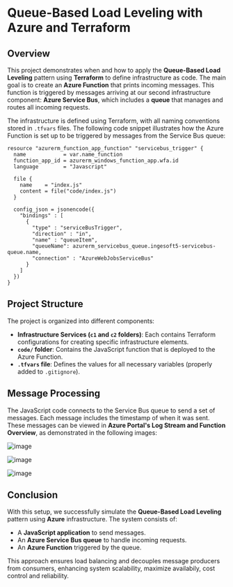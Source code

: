 # Queue-Based Load Leveling with Azure and Terraform

## Overview
This project demonstrates when and how to apply the **Queue-Based Load Leveling** pattern using **Terraform** to define infrastructure as code. The main goal is to create an **Azure Function** that prints incoming messages. This function is triggered by messages arriving at our second infrastructure component: **Azure Service Bus**, which includes a **queue** that manages and routes all incoming requests.

The infrastructure is defined using Terraform, with all naming conventions stored in `.tfvars` files. The following code snippet illustrates how the Azure Function is set up to be triggered by messages from the Service Bus queue:

```hcl
resource "azurerm_function_app_function" "servicebus_trigger" {
  name            = var.name_function
  function_app_id = azurerm_windows_function_app.wfa.id
  language        = "Javascript"
  
  file {
    name    = "index.js"
    content = file("code/index.js")
  }

  config_json = jsonencode({
    "bindings" : [
      {
        "type" : "serviceBusTrigger",
        "direction" : "in",
        "name" : "queueItem",
        "queueName": azurerm_servicebus_queue.ingesoft5-servicebus-queue.name,
        "connection" : "AzureWebJobsServiceBus"
      }
    ]
  })
}  
```

## Project Structure
The project is organized into different components:
- **Infrastructure Services (`c1` and `c2` folders)**: Each contains Terraform configurations for creating specific infrastructure elements.
- **`code/` folder**: Contains the JavaScript function that is deployed to the Azure Function.
- **`.tfvars` file**: Defines the values for all necessary variables (properly added to `.gitignore`).

## Message Processing
The JavaScript code connects to the Service Bus queue to send a set of messages. Each message includes the timestamp of when it was sent. These messages can be viewed in **Azure Portal's Log Stream and Function Overview**, as demonstrated in the following images:


![image](https://github.com/user-attachments/assets/e96835de-a0a6-4d8d-bf15-e303c37e0089)

![image](https://github.com/user-attachments/assets/83b61c30-d116-4531-8077-0b9732b2a42c)

![image](https://github.com/user-attachments/assets/86485b45-6e54-4944-8038-7d7231081917)


## Conclusion
With this setup, we successfully simulate the **Queue-Based Load Leveling** pattern using **Azure** infrastructure. The system consists of:
- A **JavaScript application** to send messages.
- An **Azure Service Bus queue** to handle incoming requests.
- An **Azure Function** triggered by the queue.

This approach ensures load balancing and decouples message producers from consumers, enhancing system scalability, maximize availabily, cost control and reliability.


